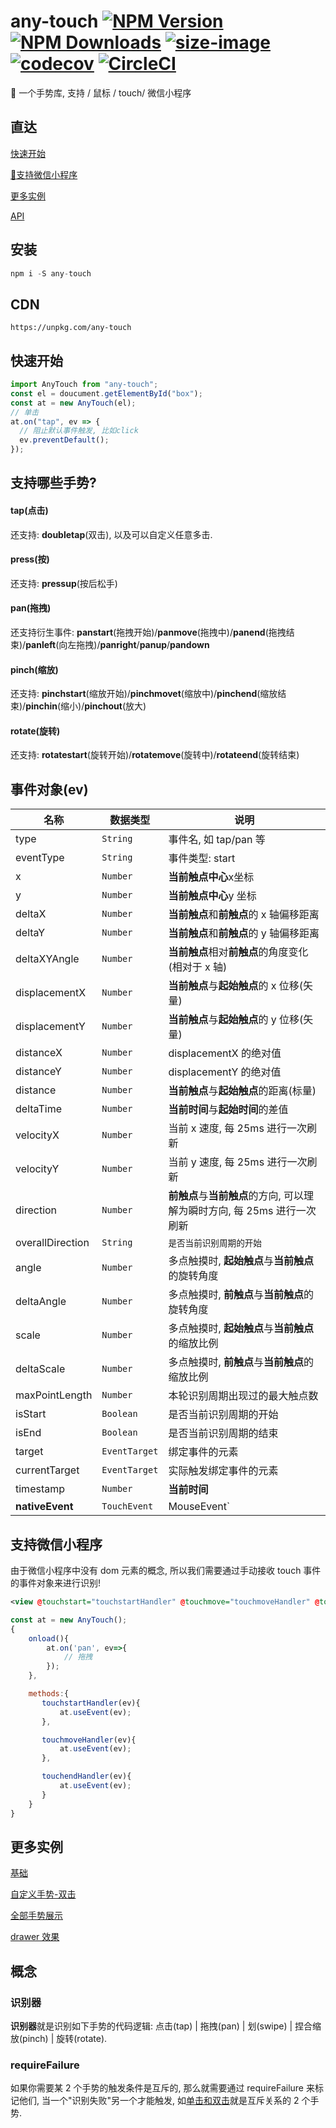 # any-touch [![NPM Version][npm-image]][npm-url] [![NPM Downloads][downloads-image]][downloads-url] [![size-image]][size-url] [![codecov](https://codecov.io/gh/any86/any-touch/branch/develop/graph/badge.svg)](https://codecov.io/gh/any86/any-touch) [![CircleCI](https://circleci.com/gh/any86/any-touch.svg?style=svg)](https://circleci.com/gh/any86/any-touch)

[size-image]: https://badgen.net/bundlephobia/minzip/any-touch
[size-url]: https://bundlephobia.com/result?p=any-touch
[npm-image]: https://img.shields.io/npm/v/any-touch.svg
[npm-url]: https://npmjs.org/package/any-touch
[downloads-image]: https://badgen.net/npm/dt/any-touch
[downloads-url]: https://npmjs.org/package/any-touch

:wave: 一个手势库, 支持 / 鼠标 / touch/ 微信小程序

## 直达

[快速开始](#快速开始)

[:iphone:支持微信小程序](#支持微信小程序)

[更多实例](#更多实例)

[API](docs/API.md)

## 安装

```javascript
npm i -S any-touch
```

## CDN

```
https://unpkg.com/any-touch
```

## 快速开始

```javascript
import AnyTouch from "any-touch";
const el = doucument.getElementById("box");
const at = new AnyTouch(el);
// 单击
at.on("tap", ev => {
  // 阻止默认事件触发, 比如click
  ev.preventDefault();
});
```

## 支持哪些手势?

#### tap(点击)

还支持: **doubletap**(双击), 以及可以自定义任意多击.

#### press(按)

还支持: **pressup**(按后松手)

#### pan(拖拽)

还支持衍生事件: **panstart**(拖拽开始)/**panmove**(拖拽中)/**panend**(拖拽结束)/**panleft**(向左拖拽)/**panright**/**panup**/**pandown**

#### pinch(缩放)

还支持: **pinchstart**(缩放开始)/**pinchmovet**(缩放中)/**pinchend**(缩放结束)/**pinchin**(缩小)/**pinchout**(放大)

#### rotate(旋转)

还支持: **rotatestart**(旋转开始)/**rotatemove**(旋转中)/**rotateend**(旋转结束)

## 事件对象(ev)

| 名称             | 数据类型      | 说明                                                                     |
| ---------------- | ------------- | ------------------------------------------------------------------------ |
| type             | `String`      | 事件名, 如 tap/pan 等                                                    |
| eventType        | `String`      | 事件类型: start                                                          | move | end | cancel |
| x                | `Number`      | **当前触点中心**x坐标                                                       |
| y                | `Number`      | **当前触点中心**y 坐标                                                       |
| deltaX           | `Number`      | **当前触点**和**前触点**的 x 轴偏移距离                                  |
| deltaY           | `Number`      | **当前触点**和**前触点**的 y 轴偏移距离                                  |
| deltaXYAngle     | `Number`      | **当前触点**相对**前触点**的角度变化(相对于 x 轴)                        |
| displacementX    | `Number`      | **当前触点**与**起始触点**的 x 位移(矢量)                                |
| displacementY    | `Number`      | **当前触点**与**起始触点**的 y 位移(矢量)                                |
| distanceX        | `Number`      | displacementX 的绝对值                                                   |
| distanceY        | `Number`      | displacementY 的绝对值                                                   |
| distance         | `Number`      | **当前触点**与**起始触点**的距离(标量)                                   |
| deltaTime        | `Number`      | **当前时间**与**起始时间**的差值                                         |
| velocityX        | `Number`      | 当前 x 速度, 每 25ms 进行一次刷新                                        |
| velocityY        | `Number`      | 当前 y 速度, 每 25ms 进行一次刷新                                        |
| direction        | `Number`      | **前触点**与**当前触点**的方向, 可以理解为瞬时方向, 每 25ms 进行一次刷新 |
| overallDirection | `String`      | `是否当前识别周期的开始`                                                 |
| angle            | `Number`      | 多点触摸时, **起始触点**与**当前触点**的旋转角度                         |
| deltaAngle       | `Number`      | 多点触摸时, **前触点**与**当前触点**的旋转角度                           |
| scale            | `Number`      | 多点触摸时, **起始触点**与**当前触点**的缩放比例                         |
| deltaScale       | `Number`      | 多点触摸时, **前触点**与**当前触点**的缩放比例                           |
| maxPointLength   | `Number`      | 本轮识别周期出现过的最大触点数                                           |
| isStart          | `Boolean`     | 是否当前识别周期的开始                                                   |
| isEnd            | `Boolean`     | 是否当前识别周期的结束                                                   |
| target           | `EventTarget` | 绑定事件的元素                                                           |
| currentTarget    | `EventTarget` | 实际触发绑定事件的元素                                                   |
| timestamp        | `Number`      | **当前时间**                                                             |
| **nativeEvent**  | `TouchEvent`  | MouseEvent`|原生事件对象                                                 |

## 支持微信小程序

由于微信小程序中没有 dom 元素的概念, 所以我们需要通过手动接收 touch 事件的事件对象来进行识别!

```xml
<view @touchstart="touchstartHandler" @touchmove="touchmoveHandler" @touchend="touchendHandler"></view>
```

```javascript
const at = new AnyTouch();
{
    onload(){
        at.on('pan', ev=>{
            // 拖拽
        });
    },

    methods:{
       touchstartHandler(ev){
           at.useEvent(ev);
       },

       touchmoveHandler(ev){
           at.useEvent(ev);
       },

       touchendHandler(ev){
           at.useEvent(ev);
       }
    }
}
```

## 更多实例

[基础](https://codepen.io/russell2015/pen/rRmQaw#)

[自定义手势-双击](https://codepen.io/russell2015/pen/xBrgjJ)

[全部手势展示](https://any86.github.io/any-touch/example/)

[drawer 效果](https://codepen.io/russell2015/pen/jJRbgp?editors=0010)

## 概念

### 识别器

**识别器**就是识别如下手势的代码逻辑: 点击(tap) | 拖拽(pan) | 划(swipe) | 捏合缩放(pinch) | 旋转(rotate).

### requireFailure

如果你需要某 2 个手势的触发条件是互斥的, 那么就需要通过 requireFailure 来标记他们, 当一个"识别失败"另一个才能触发, 如[单击和双击](#requireFailure)就是互斥关系的 2 个手势.
